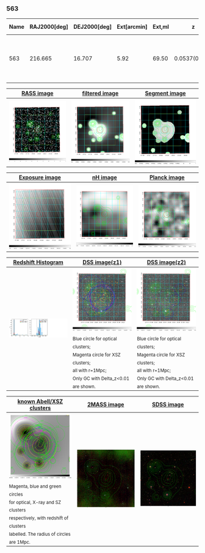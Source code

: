 <div STYLE="page-break-after: always;"></div>

### 563

|Name|RAJ2000[deg]|DEJ2000[deg] |Ext[arcmin]| Ext,ml | z | z_src| C|GC(XSZ,Delta_z<0.01)| GC(OPT,Delta_z<0.01)|GC| R_sig[arcmin] | R500[arcmin] | R500[Mpc]| CRsig[c/s] | CR500[c/s] |L500[1E44 erg/s]|F500[1E-12 erg/s/cm^2]| M500[1E14 Msun]|Tx[keV]|Cnt_sig|Beta|Rc[arcmin]|Comment|Alias|
|---|---|---|---|---|---|------|---|--------|---------|----------|---|---|---|---|---|---|---|---|---|---|---|---|---|---|
|563| 216.665| 16.707| 5.92| 69.50| 0.0537(0.005)| z1, z_xsz| B| L03, Tar| A, N, W| A, C, F20, L03, N, Tar, W| 22.725| 12.530| 0.786| 0.389(0.072)| 0.362(0.067)| 0.480(0.089)| 7.003(1.291)| 1.45(0.14)| 2.74(0.16)| 227.6| 0.642(-0.075+0.116)| 8.298(-1.658+2.314)| -| t305|

|[RASS image](../image/563/563_img.pdf)|[filtered image](../image/563/563_fil.pdf)|[Segment image](../image/563/563_seg.pdf)|
|-------------------|--------------------|-------------------|
| <img src="../image/563/563_img.png" width="300">  | <img src="../image/563/563_fil.png" width="300">   | <img src="../image/563/563_seg.png" width="300">  |

|[Exposure image](../image/563/563_mex.pdf)| [nH image](../image/563/563_nh.pdf)| [Planck image](../image/563/563_p.pdf)|
|-------------------|--------------------|-------------------|
|<img src="../image/563/563_mex.png" width="300">   | <img src="../image/563/563_nh.png" width="300">    | <img src="../image/563/563_p.png" width="300"> |

|[Redshift Histogram](../image/563/563_zg.pdf) | [DSS image(z1)](../image/563/563_dss_z1.pdf)      |  [DSS image(z2)](../image/563/563_dss_z2.pdf)    |
|-------------------|--------------------|-------------------|
|<img src="../image/563/563_zg.png" width="300"> |<img src="../image/563/563_dss_z1.png" width="300"> <sub><br>Blue circle for optical clusters; <br>Magenta circle for XSZ clusters; <br>all with r=1Mpc; <br>Only GC with Delta_z<0.01 are shown. </sub>| <img src="../image/563/563_dss_z2.png" width="300"><sub><br>Blue circle for optical clusters; <br>Magenta circle for XSZ clusters; <br>all with r=1Mpc; <br>Only GC with Delta_z<0.01 are shown. </sub> |

|[known Abell/XSZ clusters](../image/563/563_gc.pdf) | [2MASS image](../image/563/563_2mass.pdf)      |[SDSS image](../image/563/563_sdss.pdf)   |
|-------------------|-------------------|-------------------|
|<img src=../image/563/563_gc.png width="300"> <br><sub>Magenta, blue and green circles <br>for optical, X-ray and SZ clusters <br>respectively, with redshift of clusters <br>labelled. The radius of circles <br>are 1Mpc.</sub>|<img src="../image/563/563_2mass.png" width="300">  | <img src="../image/563/563_sdss.png" width="300">  |




